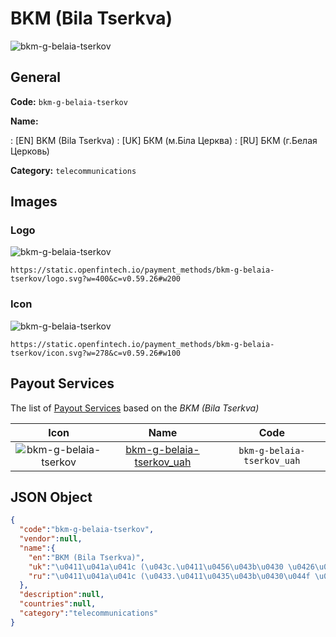 
# BKM (Bila Tserkva) 
![bkm-g-belaia-tserkov](https://static.openfintech.io/payment_methods/bkm-g-belaia-tserkov/logo.svg?w=400&c=v0.59.26#w200)  

## General 
**Code:** `bkm-g-belaia-tserkov` 
 
**Name:** 
 
:	[EN] BKM (Bila Tserkva) 
:	[UK] БКМ (м.Біла Церква) 
:	[RU] БКМ (г.Белая Церковь) 
 
**Category:** `telecommunications` 
 

## Images 

### Logo 
![bkm-g-belaia-tserkov](https://static.openfintech.io/payment_methods/bkm-g-belaia-tserkov/logo.svg?w=400&c=v0.59.26#w200)  

```
https://static.openfintech.io/payment_methods/bkm-g-belaia-tserkov/logo.svg?w=400&c=v0.59.26#w200
```  

### Icon 
![bkm-g-belaia-tserkov](https://static.openfintech.io/payment_methods/bkm-g-belaia-tserkov/icon.svg?w=278&c=v0.59.26#w100)  

```
https://static.openfintech.io/payment_methods/bkm-g-belaia-tserkov/icon.svg?w=278&c=v0.59.26#w100
```  

## Payout Services 
 
The list of [Payout Services](/payout-services/) based on the _BKM (Bila Tserkva)_ 

|Icon|Name|Code| 
|:---:|:---:|:---:| 
|![bkm-g-belaia-tserkov](https://static.openfintech.io/payout_methods/bkm-g-belaia-tserkov/icon.png?w=278&c=v0.59.26#w40) |[bkm-g-belaia-tserkov_uah](/payout-services/bkm-g-belaia-tserkov_uah/)|`bkm-g-belaia-tserkov_uah`| 
 

## JSON Object 

```json
{
  "code":"bkm-g-belaia-tserkov",
  "vendor":null,
  "name":{
    "en":"BKM (Bila Tserkva)",
    "uk":"\u0411\u041a\u041c (\u043c.\u0411\u0456\u043b\u0430 \u0426\u0435\u0440\u043a\u0432\u0430)",
    "ru":"\u0411\u041a\u041c (\u0433.\u0411\u0435\u043b\u0430\u044f \u0426\u0435\u0440\u043a\u043e\u0432\u044c)"
  },
  "description":null,
  "countries":null,
  "category":"telecommunications"
}
```  
